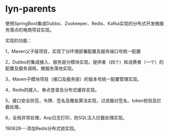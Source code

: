 # lyn-parents

使用SpringBoot集成Dubbo、Zookeeper、Redis、Kafka实现的分布式开发微服务落点的电商项目实现。

实现的功能：

1，Maven父子级项目，实现了分环境部署配置及服务端口号统一配置

2，Dubbo的集成接入、服务层分模块实现，提供者（四个）和消费者（一个）的配置及服务调用，微服务落地实现。

3，Maven子模块项目（接口及服务层）的版本号统一配置管理实现。

4，Redis的接入、单点登录及分布式缓存实现。

5，接口安全防范，令牌、签名及撒盐算法实现，过滤器对签名、token校验及拦截处理。

6，全局异常处理，Aop日志打印，防SQL注入拦截处理实现。

190628---添加Redis分布式锁实现。
